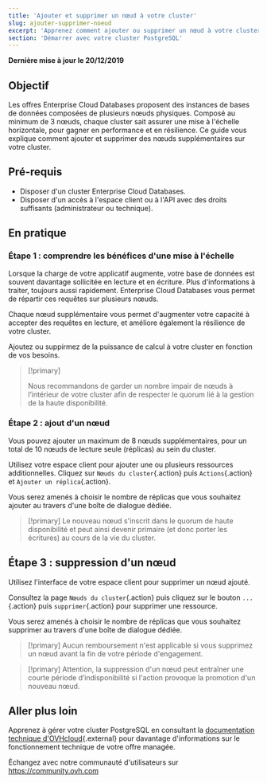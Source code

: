 ```yaml
---
title: 'Ajouter et supprimer un nœud à votre cluster'
slug: ajouter-supprimer-noeud
excerpt: 'Apprenez comment ajouter ou supprimer un nœud à votre cluster'
section: 'Démarrer avec votre cluster PostgreSQL'
---
```


**Dernière mise à jour le 20/12/2019**

## Objectif
Les offres Enterprise Cloud Databases proposent des instances de bases de données composées de plusieurs nœuds physiques.
Composé au minimum de 3 nœuds, chaque cluster sait assurer une mise à l'échelle horizontale, pour gagner en performance et en résilience.
Ce guide vous explique comment ajouter et supprimer des nœuds supplémentaires sur votre cluster.


## Pré-requis
- Disposer d'un cluster Enterprise Cloud Databases.
- Disposer d'un accès à l'espace client ou à l'API avec des droits suffisants (administrateur ou technique).


## En pratique

### Étape 1 : comprendre les bénéfices d'une mise à l'échelle
Lorsque la charge de votre applicatif augmente, votre base de données est souvent davantage sollicitée en lecture et en écriture. Plus d'informations à traiter, toujours aussi rapidement. Enterprise Cloud Databases vous permet de répartir ces requêtes sur plusieurs nœuds.

Chaque nœud supplémentaire vous permet d'augmenter votre capacité à accepter des requêtes en lecture, et améliore également la résilience de votre cluster.

Ajoutez ou suppirmez de la puissance de calcul à votre cluster en fonction de vos besoins.

> [!primary]
>
> Nous recommandons de garder un nombre impair de nœuds à l’intérieur de votre cluster afin de respecter le quorum lié à la gestion de la haute disponibilité.
>


### Étape 2 : ajout d'un nœud
Vous pouvez ajouter un maximum de 8 nœuds supplémentaires, pour un total de 10 nœuds de lecture seule (réplicas) au sein du cluster.

Utilisez votre espace client pour ajouter une ou plusieurs ressources additionnelles. Cliquez sur `Nœuds du cluster`{.action} puis `Actions`{.action} et `Ajouter un réplica`{.action}.

Vous serez amenés à choisir le nombre de réplicas que vous souhaitez ajouter au travers d'une boîte de dialogue dédiée.

> [!primary]
> Le nouveau nœud s'inscrit dans le quorum de haute disponibilité et peut ainsi devenir primaire (et donc porter les écritures) au cours de la vie du cluster.
>


## Étape 3 : suppression d'un nœud
Utilisez l'interface de votre espace client pour supprimer un nœud ajouté.

Consultez la page `Nœuds du cluster`{.action} puis cliquez sur le bouton `...`{.action} puis `supprimer`{.action} pour supprimer une ressource. 

Vous serez amenés à choisir le nombre de réplicas que vous souhaitez supprimer au travers d'une boîte de dialogue dédiée.

> [!primary]
> Aucun remboursement n'est applicable si vous supprimez un nœud avant la fin de votre période d'engagement.
>

> [!primary]
> Attention, la suppression d'un nœud peut entraîner une courte période d’indisponibilité si l'action provoque la promotion d'un nouveau nœud.
>

## Aller plus loin

Apprenez à gérer votre cluster PostgreSQL en consultant la [documentation technique d'OVHcloud](../enterprise-cloud-databases/){.external} pour davantage d'informations sur le fonctionnement technique de votre offre managée.

Échangez avec notre communauté d'utilisateurs sur <https://community.ovh.com>
